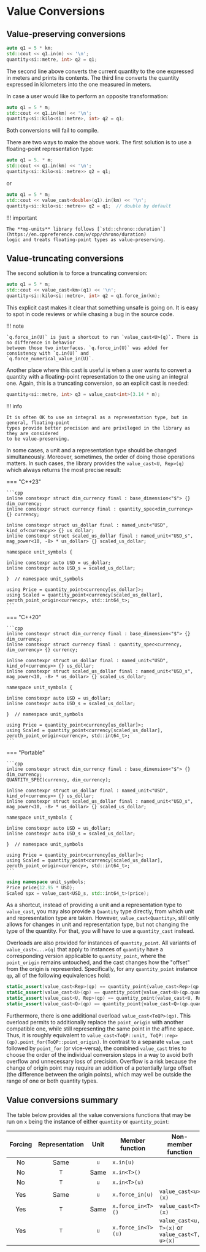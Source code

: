 # Value Conversions

## Value-preserving conversions

```cpp
auto q1 = 5 * km;
std::cout << q1.in(m) << '\n';
quantity<si::metre, int> q2 = q1;
```

The second line above converts the current quantity to the one expressed in meters and prints its
contents. The third line converts the quantity expressed in kilometers into the one measured
in meters.

In case a user would like to perform an opposite transformation:

```cpp
auto q1 = 5 * m;
std::cout << q1.in(km) << '\n';
quantity<si::kilo<si::metre>, int> q2 = q1;
```

Both conversions will fail to compile.

There are two ways to make the above work. The first solution is to use a floating-point
representation type:

```cpp
auto q1 = 5. * m;
std::cout << q1.in(km) << '\n';
quantity<si::kilo<si::metre>> q2 = q1;
```

or

```cpp
auto q1 = 5 * m;
std::cout << value_cast<double>(q1).in(km) << '\n';
quantity<si::kilo<si::metre>> q2 = q1;  // double by default
```

!!! important

    The **mp-units** library follows [`std::chrono::duration`](https://en.cppreference.com/w/cpp/chrono/duration)
    logic and treats floating-point types as value-preserving.


## Value-truncating conversions

The second solution is to force a truncating conversion:

```cpp
auto q1 = 5 * m;
std::cout << value_cast<km>(q1) << '\n';
quantity<si::kilo<si::metre>, int> q2 = q1.force_in(km);
```

This explicit cast makes it clear that something unsafe is going on. It is easy to spot in code
reviews or while chasing a bug in the source code.

!!! note

    `q.force_in(U)` is just a shortcut to run `value_cast<U>(q)`. There is no difference in behavior
    between those two interfaces. `q.force_in(U)` was added for consistency with `q.in(U)` and
    `q.force_numerical_value_in(U)`.

Another place where this cast is useful is when a user wants to convert a quantity with
a floating-point representation to the one using an integral one. Again, this is a truncating
conversion, so an explicit cast is needed:

```cpp
quantity<si::metre, int> q3 = value_cast<int>(3.14 * m);
```

!!! info

    It is often OK to use an integral as a representation type, but in general, floating-point
    types provide better precision and are privileged in the library as they are considered
    to be value-preserving.

In some cases, a unit and a representation type should be changed simultaneously. Moreover,
sometimes, the order of doing those operations matters. In such cases, the library provides
the `value_cast<U, Rep>(q)` which always returns the most precise result:

=== "C++23"

    ```cpp
    inline constexpr struct dim_currency final : base_dimension<"$"> {} dim_currency;
    inline constexpr struct currency final : quantity_spec<dim_currency> {} currency;

    inline constexpr struct us_dollar final : named_unit<"USD", kind_of<currency>> {} us_dollar;
    inline constexpr struct scaled_us_dollar final : named_unit<"USD_s", mag_power<10, -8> * us_dollar> {} scaled_us_dollar;

    namespace unit_symbols {

    inline constexpr auto USD = us_dollar;
    inline constexpr auto USD_s = scaled_us_dollar;

    }  // namespace unit_symbols

    using Price = quantity_point<currency[us_dollar]>;
    using Scaled = quantity_point<currency[scaled_us_dollar], zeroth_point_origin<currency>, std::int64_t>;
    ```

=== "C++20"

    ```cpp
    inline constexpr struct dim_currency final : base_dimension<"$"> {} dim_currency;
    inline constexpr struct currency final : quantity_spec<currency, dim_currency> {} currency;

    inline constexpr struct us_dollar final : named_unit<"USD", kind_of<currency>> {} us_dollar;
    inline constexpr struct scaled_us_dollar final : named_unit<"USD_s", mag_power<10, -8> * us_dollar> {} scaled_us_dollar;

    namespace unit_symbols {

    inline constexpr auto USD = us_dollar;
    inline constexpr auto USD_s = scaled_us_dollar;

    }  // namespace unit_symbols

    using Price = quantity_point<currency[us_dollar]>;
    using Scaled = quantity_point<currency[scaled_us_dollar], zeroth_point_origin<currency>, std::int64_t>;
    ```

=== "Portable"

    ```cpp
    inline constexpr struct dim_currency final : base_dimension<"$"> {} dim_currency;
    QUANTITY_SPEC(currency, dim_currency);

    inline constexpr struct us_dollar final : named_unit<"USD", kind_of<currency>> {} us_dollar;
    inline constexpr struct scaled_us_dollar final : named_unit<"USD_s", mag_power<10, -8> * us_dollar> {} scaled_us_dollar;

    namespace unit_symbols {

    inline constexpr auto USD = us_dollar;
    inline constexpr auto USD_s = scaled_us_dollar;

    }  // namespace unit_symbols

    using Price = quantity_point<currency[us_dollar]>;
    using Scaled = quantity_point<currency[scaled_us_dollar], zeroth_point_origin<currency>, std::int64_t>;
    ```

```cpp
using namespace unit_symbols;
Price price{12.95 * USD};
Scaled spx = value_cast<USD_s, std::int64_t>(price);
```

As a shortcut, instead of providing a unit and a representation type to `value_cast`, you may also
provide a `Quantity` type directly, from which unit and representation type are taken. However,
`value_cast<Quantity>`, still only allows for changes in unit and representation type, but not
changing the type of the quantity. For that, you will have to use a `quantity_cast` instead.

Overloads are also provided for instances of `quantity_point`. All variants of `value_cast<...>(q)`
that apply to instances of `quantity` have a corresponding version applicable to `quantity_point`,
where the `point_origin` remains untouched, and the cast changes how the "offset" from the origin
is represented. Specifically, for any `quantity_point` instance `qp`, all of the following
equivalences hold:

```cpp
static_assert(value_cast<Rep>(qp) == quantity_point{value_cast<Rep>(qp.quantity_from(qp.point_origin)), qp.point_origin});
static_assert(value_cast<U>(qp) == quantity_point{value_cast<U>(qp.quantity_from(qp.point_origin)), qp.point_origin});
static_assert(value_cast<U, Rep>(qp) == quantity_point{value_cast<U, Rep>(qp.quantity_from(qp.point_origin)), qp.point_origin});
static_assert(value_cast<Q>(qp) == quantity_point{value_cast<Q>(qp.quantity_from(qp.point_origin)), qp.point_origin});
```

Furthermore, there is one additional overload `value_cast<ToQP>(qp)`. This overload permits to
additionally replace the `point_origin` with another compatible one, while still representing
the same point in the affine space. Thus, it is roughly equivalent to
`value_cast<ToQP::unit, ToQP::rep>(qp).point_for(ToQP::point_origin)`.
In contrast to a separate `value_cast` followed by `point_for` (or vice-versa), the combined
`value_cast` tries to choose the order of the individual conversion steps in a way to avoid both
overflow and unnecessary loss of precision. Overflow is a risk because the change of origin point
may require an addition of a potentially large offset (the difference between the origin points),
which may well be outside the range of one or both quantity types.


## Value conversions summary

The table below provides all the value conversions functions that may be run on `x` being the
instance of either `quantity` or `quantity_point`:

| Forcing | Representation | Unit | Member function    | Non-member function                            |
|:-------:|:--------------:|:----:|--------------------|------------------------------------------------|
|   No    |      Same      | `u`  | `x.in(u)`          |                                                |
|   No    |      `T`       | Same | `x.in<T>()`        |                                                |
|   No    |      `T`       | `u`  | `x.in<T>(u)`       |                                                |
|   Yes   |      Same      | `u`  | `x.force_in(u)`    | `value_cast<u>(x)`                             |
|   Yes   |      `T`       | Same | `x.force_in<T>()`  | `value_cast<T>(x)`                             |
|   Yes   |      `T`       | `u`  | `x.force_in<T>(u)` | `value_cast<u, T>(x)` or `value_cast<T, u>(x)` |
